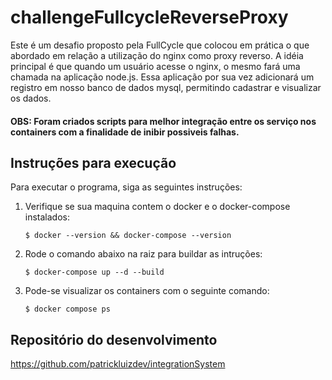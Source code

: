 # challengeFullcycleReverseProxy

Este é um desafio proposto pela FullCycle que colocou em prática o que abordado em relação a utilização do nginx como proxy reverso. A idéia principal é que quando um usuário acesse o nginx, o mesmo fará uma chamada na aplicação node.js. Essa aplicação por sua vez adicionará um registro em nosso banco de dados mysql, permitindo cadastrar e visualizar os dados.

#### OBS: Foram criados scripts para melhor integração entre os serviço nos containers com a finalidade de inibir possiveis falhas.

## Instruções para execução

Para executar o programa, siga as seguintes instruções:

1. Verifique se sua maquina contem o docker e o docker-compose instalados:

    ```
    $ docker --version && docker-compose --version
    ```

2. Rode o comando abaixo na raiz para buildar as intruções:

    ```
    $ docker-compose up --d --build
    ```
       
3. Pode-se visualizar os containers com o seguinte comando:

    ```
    $ docker compose ps
    ```

## Repositório do desenvolvimento
https://github.com/patrickluizdev/integrationSystem

